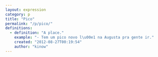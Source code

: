```yaml
---
layout: expression
category: p
title: "Pico"
permalink: "/p/pico/"
definitions:
  - definition: "A place."
    example: "- Tem um pico novo l\u00e1 na Augusta pra gente ir."
    created: "2012-08-27T00:19:54"
    author: "kinow"
---
```

